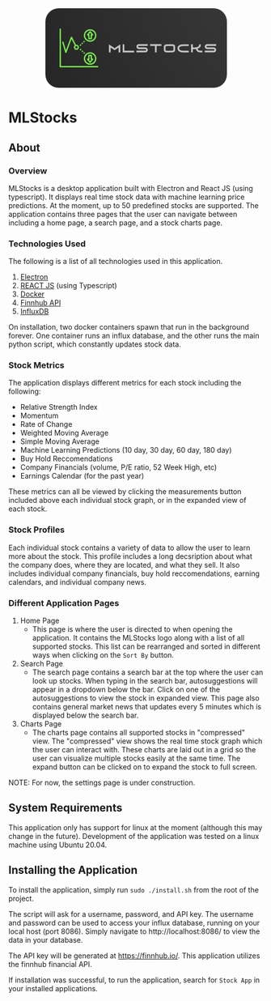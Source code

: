 

<div style="text-align: center;">
    <img src="images/MLIcon_Horizontal.png"></img>
<!-- ![Alt text](images/MLIcon_Horizontal.png?raw=true "Title") -->
</div>

# MLStocks


## About

### Overview
MLStocks is a desktop application built with Electron and React JS (using typescript). It displays real time stock data with
machine learning price predictions.  At the moment, up to 50 predefined stocks are supported.  The application
contains three pages that the user can navigate between including a home page, a search page, and a stock charts page.

### Technologies Used
The following is a list of all technologies used in this application.
1. <a href="https://www.electronjs.org/">Electron</a>
1. <a href="https://reactjs.org/">REACT JS</a> (using Typescript) 
1. <a href="https://www.docker.com/">Docker</a>
1. <a href="https://finnhub.io/">Finnhub API</a>
1. <a href="https://www.influxdata.com/">InfluxDB</a>

On installation, two docker containers spawn that run in the background forever. One container runs an influx database,
and the other runs the main python script, which constantly updates stock data.

### Stock Metrics
The application displays different metrics for each stock including the following:
- Relative Strength Index 
- Momentum
- Rate of Change
- Weighted Moving Average
- Simple Moving Average
- Machine Learning Predictions (10 day, 30 day, 60 day, 180 day)
- Buy Hold Reccomendations
- Company Financials (volume, P/E ratio, 52 Week High, etc)
- Earnings Calendar (for the past year)

These metrics can all be viewed by clicking the measurements button included above each individual stock graph,
or in the expanded view of each stock.

### Stock Profiles
Each individual stock contains a variety of data to allow the user to learn more about the stock.
This profile includes a long decsription about what the company does, where they are located, and what
they sell.  It also includes individual company financials, buy hold reccomendations, earning calendars, and
individual company news.

### Different Application Pages
1. Home Page
    - This page is where the user is directed to when opening the application.  It contains
    the MLStocks logo along with a list of all supported stocks.  This list can be rearranged and 
    sorted in different ways when clicking on the `Sort By` button.
1. Search Page
    - The search page contains a search bar at the top where the user can look up stocks. When typing in
    the search bar, autosuggestions will appear in a dropdown below the bar.  Click on one of the autosuggestions
    to view the stock in expanded view.  This page also contains general market news that updates every 5 minutes which
    is displayed below the search bar.
1. Charts Page
    - The charts page contains all supported stocks in "compressed" view.  The "compressed" view shows
    the real time stock graph which the user can interact with.  These charts are laid out in a grid so the 
    user can visualize multiple stocks easily at the same time.  The expand button can be clicked on to expand
    the stock to full screen.

NOTE: For now, the settings page is under construction.

## System Requirements

This application only has support for linux at the moment (although this may change in the future).
Development of the application was tested on a linux machine using Ubuntu 20.04.

## Installing the Application

To install the application, simply run `sudo ./install.sh` from the root of the project.

The script will ask for a username, password, and API key. The username and password
can be used to access your influx database, running on your local host (port 8086).
Simply navigate to http://localhost:8086/ to view the data in your database.

The API key will be generated at https://finnhub.io/.  This application utilizes the finnhub
financial API.

If installation was successful, to run the application, search for `Stock App` in your installed applications.